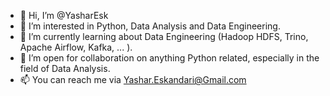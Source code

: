 - 👋 Hi, I’m @YasharEsk
- 👀 I’m interested in Python, Data Analysis and Data Engineering.
- 🌱 I’m currently learning about Data Engineering (Hadoop HDFS, Trino, Apache Airflow, Kafka, ... ).
- 💞️ I’m open for collaboration on anything Python related, especially in the field of Data Analysis. 
- 📫 You can reach me via Yashar.Eskandari@Gmail.com

<!---
Yasharesk/Yasharesk is a ✨ special ✨ repository because its `README.md` (this file) appears on your GitHub profile.
You can click the Preview link to take a look at your changes.
--->
